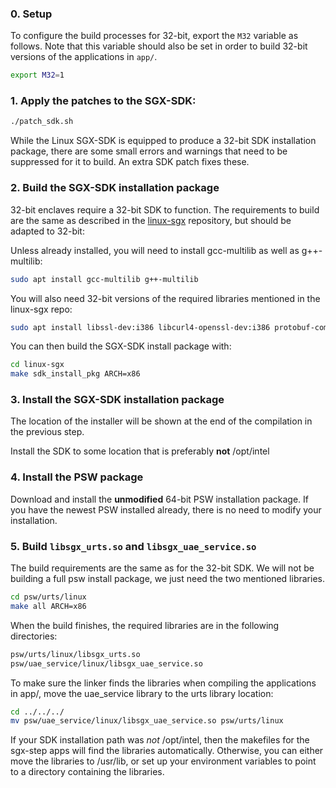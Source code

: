 ### 0. Setup

To configure the build processes for 32-bit, export the `M32` variable
as follows. Note that this variable should also be set in order to build
32-bit versions of the applications in `app/`.

```bash
export M32=1
``` 

### 1. Apply the patches to the SGX-SDK:

```bash
./patch_sdk.sh
```

While the Linux SGX-SDK is equipped to produce a 32-bit SDK installation
package, there are some small errors and warnings that need to be suppressed
for it to build. An extra SDK patch fixes these.

### 2. Build the SGX-SDK installation package

32-bit enclaves require a 32-bit SDK to function. The requirements to build 
are the same as described in the [linux-sgx](https://github.com/01org/linux-sgx) 
repository, but should be adapted to 32-bit:

Unless already installed, you will need to install gcc-multilib as well
as g++-multilib:
```bash
sudo apt install gcc-multilib g++-multilib
```
You will also need 32-bit versions of the required libraries
mentioned in the linux-sgx repo:
```bash
sudo apt install libssl-dev:i386 libcurl4-openssl-dev:i386 protobuf-compiler:i386 libprotobuf-dev:i386
```
You can then build the SGX-SDK install package with:
```bash
cd linux-sgx
make sdk_install_pkg ARCH=x86
```

### 3. Install the SGX-SDK installation package

The location of the installer will be shown at the end of the
compilation in the previous step.

Install the SDK to some location that is preferably **not** /opt/intel

### 4. Install the PSW package

Download and install the **unmodified** 64-bit PSW installation package.
If you have the newest PSW installed already, there is no need
to modify your installation. 

### 5. Build `libsgx_urts.so` and `libsgx_uae_service.so`

The build requirements are the same as for the 32-bit SDK. We will
not be building a full psw install package, we just need the 
two mentioned libraries.

```bash
cd psw/urts/linux
make all ARCH=x86
```

When the build finishes, the required libraries are in the following directories:
```bash
psw/urts/linux/libsgx_urts.so
psw/uae_service/linux/libsgx_uae_service.so
```

To make sure the linker finds the libraries when compiling the applications in
app/, move the uae_service library to the urts library location:
```bash
cd ../../../ 
mv psw/uae_service/linux/libsgx_uae_service.so psw/urts/linux
```

If your SDK installation path was *not* /opt/intel, then the makefiles for the sgx-step apps will find the libraries automatically. Otherwise, you can either move the libraries to /usr/lib, or set up your environment variables to point to a directory containing the libraries.
